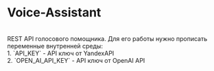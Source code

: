 # Voice-Assistant
<br/>
REST API голосового помощника. Для его работы нужно прописать переменные внутренней среды:<br/>
    1. `API_KEY` - API ключ от YandexAPI
    <br/>
    2. `OPEN_AI_API_KEY` - API ключ от OpenAI API
    <br/>
